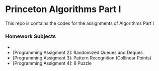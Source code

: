 # Princeton Algorithms Part I

This repo is contains the codes for the assignments of Algorithms Part I

### Homework Subjects

* [Programming Assigment 1]: Percolation
* [Programming Assigment 2]: Randomized Queues and Deques
* [Programming Assigment 3]: Pattern Recognition (Collinear Points)
* [Programming Assigment 4]: 8 Puzzle
